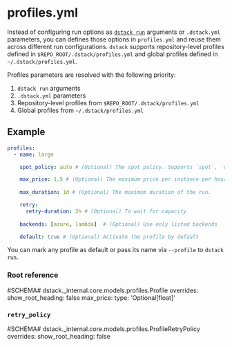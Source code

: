 # profiles.yml

Instead of configuring run options as [`dstack run`](cli/index.md#dstack-run) arguments 
or `.dstack.yml` parameters, you can defines those options in `profiles.yml`
and reuse them across different run configurations.
`dstack` supports repository-level profiles defined in `$REPO_ROOT/.dstack/profiles.yml`
and global profiles defined in `~/.dstack/profiles.yml`.

Profiles parameters are resolved with the following priority:

1. `dstack run` arguments
2. `.dstack.yml` parameters
3. Repository-level profiles from `$REPO_ROOT/.dstack/profiles.yml`
4. Global profiles from `~/.dstack/profiles.yml`

## Example

<div editor-title=".dstack/profiles.yml"> 

```yaml
profiles:
  - name: large

    spot_policy: auto # (Optional) The spot policy. Supports `spot`, `on-demand, and `auto`.

    max_price: 1.5 # (Optional) The maximum price per instance per hour
    
    max_duration: 1d # (Optional) The maximum duration of the run.

    retry:
      retry-duration: 3h # (Optional) To wait for capacity
    
    backends: [azure, lambda]  # (Optional) Use only listed backends 

    default: true # (Optional) Activate the profile by default
```

</div>

You can mark any profile as default or pass its name via `--profile` to `dstack run`.

### Root reference

#SCHEMA# dstack._internal.core.models.profiles.Profile
    overrides:
      show_root_heading: false
      max_price:
        type: 'Optional[float]'

### `retry_policy`

#SCHEMA# dstack._internal.core.models.profiles.ProfileRetryPolicy
    overrides:
      show_root_heading: false
